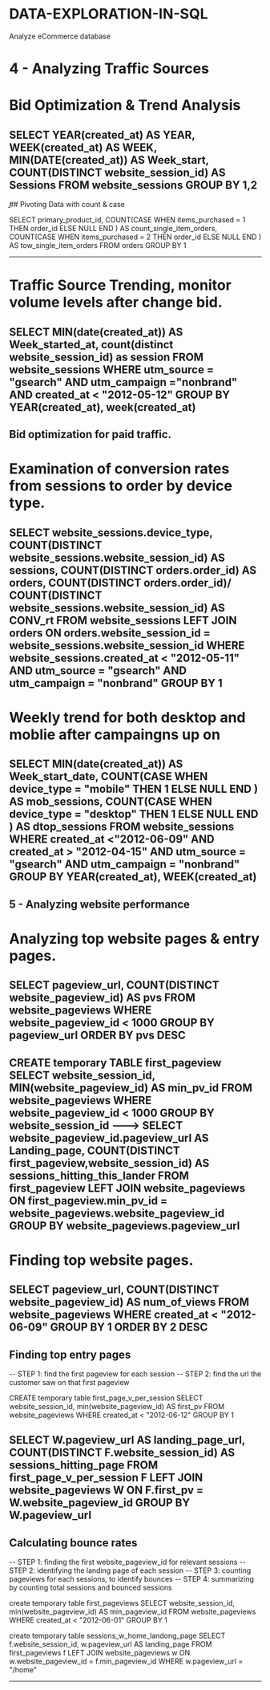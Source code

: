 # DATA-EXPLORATION-IN-SQL

Analyze eCommerce database

# 4 - Analyzing Traffic Sources

# Bid Optimization & Trend Analysis #

SELECT 
	YEAR(created_at) AS YEAR,
	WEEK(created_at) AS WEEK,
	MIN(DATE(created_at)) AS Week_start,
    COUNT(DISTINCT website_session_id) AS Sessions
FROM website_sessions
GROUP BY 1,2
--------------------------------------------------------------------------------------------------

ֳֳ## Pivoting Data with count & case

SELECT 
    primary_product_id,
    COUNT(CASE WHEN items_purchased = 1 THEN order_id ELSE NULL END ) AS count_single_item_orders, 
    COUNT(CASE WHEN items_purchased = 2 THEN order_id ELSE NULL END ) AS tow_single_item_orders
FROM orders
GROUP BY 1

--------------------------------------------------------------------------------------------------
# Traffic Source Trending, monitor volume levels after change bid.

SELECT MIN(date(created_at)) AS Week_started_at,
	count(distinct website_session_id) as session
FROM website_sessions
WHERE utm_source = "gsearch" 
	AND utm_campaign ="nonbrand" 
	AND created_at < "2012-05-12"
GROUP BY 
	YEAR(created_at),
	week(created_at) 
--------------------------------------------------------------------------------------------------

## Bid optimization for paid traffic.
# Examination of conversion rates from sessions to order by device type.

SELECT 
	website_sessions.device_type,
    COUNT(DISTINCT website_sessions.website_session_id) AS sessions,
	COUNT(DISTINCT orders.order_id) AS orders,
    COUNT(DISTINCT orders.order_id)/ COUNT(DISTINCT website_sessions.website_session_id) AS CONV_rt
FROM website_sessions 
	LEFT JOIN orders 
		ON orders.website_session_id = website_sessions.website_session_id
WHERE website_sessions.created_at < "2012-05-11"
	AND utm_source = "gsearch"
    AND utm_campaign = "nonbrand"
GROUP BY 1
--------------------------------------------------------------------------------------------------

# Weekly trend for both desktop and moblie after campaingns up on

SELECT 
	MIN(date(created_at)) AS Week_start_date,
	COUNT(CASE WHEN device_type = "mobile" THEN 1 ELSE NULL END ) AS mob_sessions,
    COUNT(CASE WHEN device_type = "desktop" THEN 1 ELSE NULL END ) AS dtop_sessions
FROM website_sessions
WHERE created_at <"2012-06-09"
	AND created_at > "2012-04-15"
    AND utm_source = "gsearch"
    AND utm_campaign = "nonbrand"
GROUP BY 
	YEAR(created_at),
	WEEK(created_at)
--------------------------------------------------------------------------------------------------

## 5 - Analyzing website performance

# Analyzing top website pages & entry pages.

SELECT 
	pageview_url,
    COUNT(DISTINCT website_pageview_id) AS pvs 
FROM website_pageviews
WHERE website_pageview_id < 1000
GROUP BY pageview_url
ORDER BY pvs DESC
--------------------------------------------------------------------------------------------------

CREATE temporary TABLE first_pageview
SELECT 
	website_session_id,
    MIN(website_pageview_id) AS min_pv_id
FROM website_pageviews
WHERE website_pageview_id < 1000
GROUP BY website_session_id
--->
SELECT 
	website_pageview_id.pageview_url AS Landing_page,
    COUNT(DISTINCT first_pageview,website_session_id) AS sessions_hitting_this_lander
FROM first_pageview 
	LEFT JOIN website_pageviews
		ON first_pageview.min_pv_id = website_pageviews.website_pageview_id
GROUP BY 
	website_pageviews.pageview_url
--------------------------------------------------------------------------------------------------

# Finding top website pages.
SELECT 
	pageview_url,
    COUNT(DISTINCT website_pageview_id) AS num_of_views
FROM website_pageviews
WHERE created_at < "2012-06-09"
GROUP BY 1
ORDER BY 2 DESC
--------------------------------------------------------------------------------------------------

## Finding top entry pages
-- STEP 1: find the first pageview for each session
-- STEP 2: find the url the customer saw on that first pageview

CREATE temporary table first_page_v_per_session
SELECT 
	website_session_id,
    min(website_pageview_id) AS first_pv
FROM website_pageviews
WHERE created_at < "2012-06-12"
GROUP BY 1 

SELECT 
	W.pageview_url AS landing_page_url,
    COUNT(DISTINCT F.website_session_id) AS sessions_hitting_page
FROM first_page_v_per_session F
	LEFT JOIN website_pageviews W
		ON F.first_pv = W.website_pageview_id
GROUP BY W.pageview_url
--------------------------------------------------------------------------------------------------


## Calculating bounce rates 

-- STEP 1: finding the first website_pageview_id for relevant sessions
-- STEP 2: identifying the landing page of each session
-- STEP 3: counting pageviews for each sessions, to identify bounces 
-- STEP 4: summarizing  by counting total sessions and bounced sessions 

create temporary table first_pageviews
SELECT
	website_session_id,
    min(website_pageview_id) AS min_pageview_id
FROM website_pageviews
WHERE created_at < "2012-06-01"
GROUP BY 1

create temporary table sessions_w_home_landong_page
SELECT 
	f.website_session_id,
    w.pageview_url AS landing_page
FROM first_pageviews f
	LEFT JOIN website_pageviews w
		ON w.website_pageview_id = f.min_pageview_id
WHERE w.pageview_url = "/home"

--------------------------------------------------------------------------------------------------



